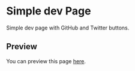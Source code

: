 # Simple dev Page
Simple dev page with GitHub and Twitter buttons.

## Preview
You can preview this page [here](https://edzaa.github.io/simpledevpage/).
